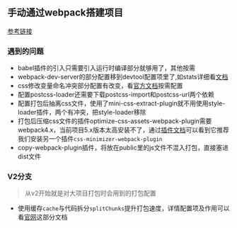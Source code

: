 <!--
 * @Author: bill Lin_k_Bill@163.com
 * @Date: 2022-12-16 15:57:15
 * @LastEditors: bill Lin_k_Bill@163.com
 * @LastEditTime: 2022-12-17 20:30:50
 * @FilePath: /webpack-note/README.md
 * @Description: 这是默认设置,请设置`customMade`, 打开koroFileHeader查看配置 进行设置: https://github.com/OBKoro1/koro1FileHeader/wiki/%E9%85%8D%E7%BD%AE
-->
## 手动通过webpack搭建项目

[参考链接](https://juejin.cn/post/6982361231071903781)

### 遇到的问题
- babel插件的引入只需要引入运行时编译部分就够用了，其他按需
- webpack-dev-server的部分配置移到devtool配置项里了,如stats详细看[文档](https://github.com/webpack/webpack-dev-server/blob/master/migration-v4.md)
- css修改变量命名冲突部分配置有改变，看[官方文档](https://www.npmjs.com/package/css-loader)按需配置
- 配置postcss-loader还需要下载postcss-import和postcss-url两个依赖
- 配置打包后抽离css文件，使用了mini-css-extract-plugin就不用使用style-loader插件，两个有冲突，把style-loader移除
- 打包后压缩css文件的插件optimize-css-assets-webpack-plugin需要webpack4.x，当前项目5.x版本太高安装不了，通过[插件文档](https://www.npmjs.com/package/optimize-css-assets-webpack-plugin)可以看到它推荐我们安装另一个插件``css-minimizer-webpack-plugin``
- copy-webpack-plugin插件，将放在public里的js文件不混入打包，直接塞进dist文件


### V2分支
> 从v2开始就是对大项目打包时会用到的打包配置

- 使用缓存``cache``与代码拆分``splitChunks``提升打包速度，详情配置项及作用可以看[官网](https://webpack.docschina.org/configuration/cache/#root)这部分文档
